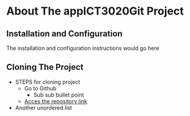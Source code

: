 # About The appICT3020Git Project

## Installation and Configuration
The installation and configuration instructions would go here

## Cloning The Project

* STEPS for cloning project
    * Go to Github
        * Sub sub bullet point
    * [Acces the repository link](https://github.com/lightonphiri/appict3020git)
* Another unordered list
